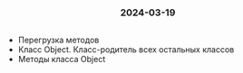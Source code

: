 <h3 style="text-align: center; padding-bottom: 14px">2024-03-19</h3>

* Перегрузка методов
* Класс Object. Класс-родитель всех остальных классов
* Методы класса Object